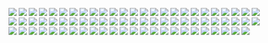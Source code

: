 ![](doc/daily-100.png)
![](doc/daily-104.png)
![](doc/daily-105A.png)
![](doc/daily-105B.png)
![](doc/daily-106.png)
![](doc/daily-10B.png)
![](doc/daily-10C.png)
![](doc/daily-10D.png)
![](doc/daily-11A.png)
![](doc/daily-126.png)
![](doc/daily-17A.png)
![](doc/daily-17B.png)
![](doc/daily-19C.png)
![](doc/daily-19D.png)
![](doc/daily-19E.png)
![](doc/daily-19F.png)
![](doc/daily-19H.png)
![](doc/daily-20A.png)
![](doc/daily-20B.png)
![](doc/daily-21.png)
![](doc/daily-22B.png)
![](doc/daily-28E.png)
![](doc/daily-28F.png)
![](doc/daily-29A.png)
![](doc/daily-30C.png)
![](doc/daily-30D.png)
![](doc/daily-33.png)
![](doc/daily-34A.png)
![](doc/daily-34B.png)
![](doc/daily-35.png)
![](doc/daily-36.png)
![](doc/daily-37-2.png)
![](doc/daily-39.png)
![](doc/daily-3B.png)
![](doc/daily-40.png)
![](doc/daily-41.png)
![](doc/daily-43.png)
![](doc/daily-44.png)
![](doc/daily-45.png)
![](doc/daily-46.png)
![](doc/daily-47.png)
![](doc/daily-48.png)
![](doc/daily-49A.png)
![](doc/daily-49.png)
![](doc/daily-54.png)
![](doc/daily-56A.png)
![](doc/daily-56B.png)
![](doc/daily-58A.png)
![](doc/daily-58B.png)
![](doc/daily-58C.png)
![](doc/daily-58D.png)
![](doc/daily-59.png)
![](doc/daily-5D.png)
![](doc/daily-61.png)
![](doc/daily-66.png)
![](doc/daily-69.png)
![](doc/daily-79.png)
![](doc/daily-802.png)
![](doc/daily-86.png)
![](doc/daily-88A.png)
![](doc/daily-88E.png)
![](doc/daily-8L.png)
![](doc/daily-8M.png)
![](doc/daily-8N.png)
![](doc/daily-8Q.png)
![](doc/daily-8R.png)
![](doc/daily-8S.png)
![](doc/daily-8U.png)
![](doc/daily-92A.png)
![](doc/daily-92D.png)
![](doc/daily-92E.png)
![](doc/daily-9A.png)
![](doc/daily-9B.png)
![](doc/daily-NFIB1.png)